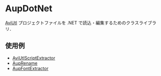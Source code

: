 # AupDotNet

[AviUtl](http://spring-fragrance.mints.ne.jp/aviutl/)
プロジェクトファイルを .NET で読込・編集するためのクラスライブラリ．

## 使用例
- [AviUtlScriptExtractor](https://github.com/karoterra/AviUtlScriptExtractor)
- [AupRename](https://github.com/karoterra/AupRename)
- [AupFontExtractor](https://github.com/karoterra/AupFontExtractor)
